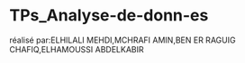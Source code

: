 # TPs_Analyse-de-donn-es
réalisé par:ELHILALI MEHDI,MCHRAFI AMIN,BEN ER RAGUIG CHAFIQ,ELHAMOUSSI ABDELKABIR
